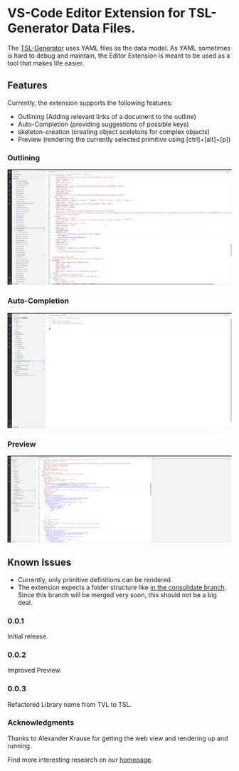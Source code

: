 # VS-Code Editor Extension for TSL-Generator Data Files.

The [TSL-Generator](https://github.com/db-tu-dresden/TVLGen) uses YAML files as the data model. 
As YAML sometimes is hard to debug and maintain, the Editor Extension is meant to be used as a tool that makes life easier.

## Features

Currently, the extension supports the following features:
- Outlining (Adding relevant links of a document to the outline)
- Auto-Completion (providing suggestions of possible keys)
- skeleton-creation (creating object sceletons for complex objects)
- Preview (rendering the currently selected primitive using [ctrl]+[alt]+[p])

### Outlining
![](docu/outline.gif)

### Auto-Completion
![](docu/auto_complete.gif)

### Preview
![](docu/preview.gif)

## Known Issues

- Currently, only primitive definitions can be rendered.
- The extension expects a folder structure like [in the consolidate branch](https://github.com/db-tu-dresden/TVLGen/tree/consolidate). Since this branch will be merged very soon, this should not be a big deal.


### 0.0.1

Initial release.

### 0.0.2

Improved Preview.

### 0.0.3

Refactored Library name from TVL to TSL.

### Acknowledgments

Thanks to Alexander Krause for getting the web view and rendering up and running. 

Find more interesting research on our [homepage](https://wwwdb.inf.tu-dresden.de/).